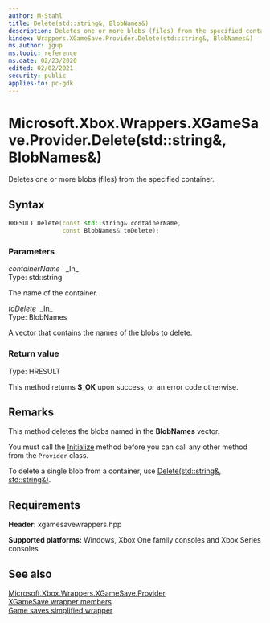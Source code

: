 ```yaml
---
author: M-Stahl
title: Delete(std::string&, BlobNames&)
description: Deletes one or more blobs (files) from the specified container.
kindex: Wrappers.XGameSave.Provider.Delete(std::string&, BlobNames&)
ms.author: jgup
ms.topic: reference
ms.date: 02/23/2020
edited: 02/02/2021
security: public
applies-to: pc-gdk
---
```


# Microsoft.Xbox.Wrappers.XGameSave.Provider.Delete(std::string&, BlobNames&)

Deletes one or more blobs (files) from the specified container.

<a id="syntaxSection"></a>

## Syntax

```cpp
HRESULT Delete(const std::string& containerName,
               const BlobNames& toDelete);
```

<a id="parametersSection"></a>

### Parameters

*containerName*&nbsp;&nbsp; \_In\_  
Type: std::string

The name of the container.

*toDelete*&nbsp;&nbsp;\_In\_  
Type: BlobNames

A vector that contains the names of the blobs to delete.

<a id="retvalSection"></a>

### Return value

Type: HRESULT

This method returns **S_OK** upon success, or an error code otherwise.

<a id="remarksSection"></a>

## Remarks

This method deletes the blobs named in the **BlobNames** vector.

You must call the [Initialize](xgamesave_wrapper_provider_initialize.md) method before you can call any other method from the `Provider` class.

To delete a single blob from a container, use [Delete(std::string&, std::string&)](xgamesave_wrapper_provider_delete_string_string.md).

<a id="requirementsSection"></a>

## Requirements

**Header:** xgamesavewrappers.hpp

**Supported platforms:** Windows, Xbox One family consoles and Xbox Series consoles

<a id="seealsoSection"></a>

## See also

[Microsoft.Xbox.Wrappers.XGameSave.Provider](../xgamesave_wrapper_provider.md)  
[XGameSave wrapper members](../../../xgamesave_wrapper_members.md)  
[Game saves simplified wrapper](../../../../../../system/overviews/game-save/game-saves-simplified-wrapper.md)  